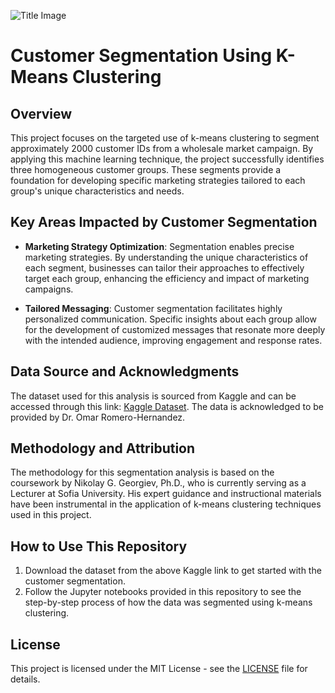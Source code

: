 ![Title Image](https://github.com/datadaab/time-based-cohort-analysis/blob/main/segments.jpg)

# Customer Segmentation Using K-Means Clustering

## Overview

This project focuses on the targeted use of k-means clustering to segment approximately 2000 customer IDs from a wholesale market campaign. By applying this machine learning technique, the project successfully identifies three homogeneous customer groups. These segments provide a foundation for developing specific marketing strategies tailored to each group's unique characteristics and needs.

## Key Areas Impacted by Customer Segmentation

- **Marketing Strategy Optimization**: Segmentation enables precise marketing strategies. By understanding the unique characteristics of each segment, businesses can tailor their approaches to effectively target each group, enhancing the efficiency and impact of marketing campaigns.

- **Tailored Messaging**: Customer segmentation facilitates highly personalized communication. Specific insights about each group allow for the development of customized messages that resonate more deeply with the intended audience, improving engagement and response rates.

## Data Source and Acknowledgments

The dataset used for this analysis is sourced from Kaggle and can be accessed through this link: [Kaggle Dataset](https://www.kaggle.com/datasets/imakash3011/customer-personality-analysis/data). The data is acknowledged to be provided by Dr. Omar Romero-Hernandez.

## Methodology and Attribution

The methodology for this segmentation analysis is based on the coursework by Nikolay G. Georgiev, Ph.D., who is currently serving as a Lecturer at Sofia University. His expert guidance and instructional materials have been instrumental in the application of k-means clustering techniques used in this project.

## How to Use This Repository

1. Download the dataset from the above Kaggle link to get started with the customer segmentation.
2. Follow the Jupyter notebooks provided in this repository to see the step-by-step process of how the data was segmented using k-means clustering.


## License

This project is licensed under the MIT License - see the [LICENSE](LINK_TO_LICENSE) file for details.
